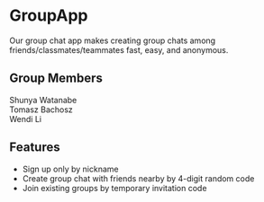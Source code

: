 # GroupApp
Our group chat app makes creating group chats among friends/classmates/teammates fast, easy, and anonymous.

## Group Members
Shunya Watanabe <br/>
Tomasz Bachosz <br/>
Wendi Li

## Features
* Sign up only by nickname
* Create group chat with friends nearby by 4-digit random code
* Join existing groups by temporary invitation code


